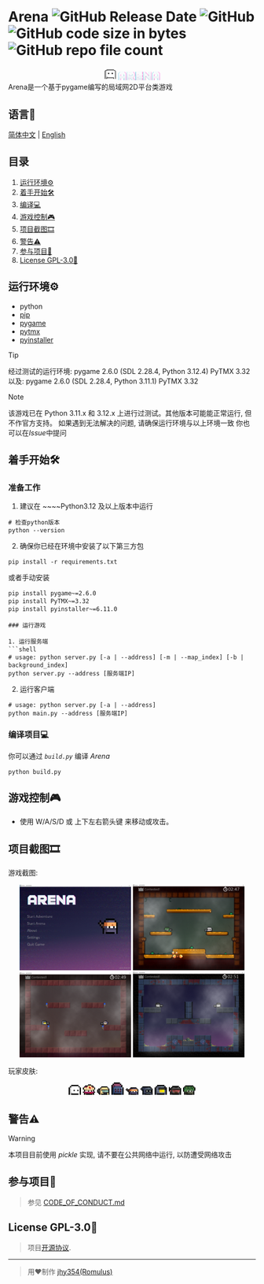 # Arena ![GitHub Release Date](https://img.shields.io/github/release-date/jhy354/arena) ![GitHub](https://img.shields.io/github/license/jhy354/arena) ![GitHub code size in bytes](https://img.shields.io/github/languages/code-size/jhy354/arena) ![GitHub repo file count](https://img.shields.io/github/directory-file-count/jhy354/arena)
<div align="center">
	<img src=https://raw.githubusercontent.com/jhy354/READMEIMAGE/master/Arena/logo.png width=5% />
	<img src=https://raw.githubusercontent.com/jhy354/READMEIMAGE/master/Arena/game_title.png width=17% />
</div>
Arena是一个基于pygame编写的局域网2D平台类游戏

## 语言💭
[简体中文](README.zh_cn.md) | [English](README.md)

## 目录
1. [运行环境⚙️](#运行环境)
2. [着手开始🛠️](#着手开始)
3. [编译💻](#编译项目)
4. [游戏控制🎮](#游戏控制)
5. [项目截图🎞️](#项目截图)
6. [警告⚠️](#警告)
7. [参与项目🧩](#参与项目)
8. [License GPL-3.0📄](#license-gpl-30)

## 运行环境⚙️
- python
- [pip](https://github.com/pypa/pip)
- [pygame](https://github.com/pygame/pygame)
- [pytmx](https://github.com/bitcraft/pytmx)
- [pyinstaller](https://github.com/pyinstaller/pyinstaller)
> [!TIP]
> 经过测试的运行环境:
>     pygame 2.6.0 (SDL 2.28.4, Python 3.12.4)
>     PyTMX 3.32
> 以及:
>     pygame 2.6.0 (SDL 2.28.4, Python 3.11.1)
>     PyTMX 3.32

> [!NOTE]
> 该游戏已在 Python 3.11.x 和 3.12.x 上进行过测试。其他版本可能能正常运行, 但不作官方支持。
> 如果遇到无法解决的问题, 请确保运行环境与以上环境一致
> 你也可以在*Issue*中提问

## 着手开始🛠️

### 准备工作

1. 建议在 ~~~~Python3.12 及以上版本中运行
```shell
# 检查python版本
python --version
```

2. 确保你已经在环境中安装了以下第三方包
```shell
pip install -r requirements.txt
```
或者手动安装
```shell
pip install pygame~=2.6.0
pip install PyTMX~=3.32
pip install pyinstaller~=6.11.0 

### 运行游戏

1. 运行服务端
```shell
# usage: python server.py [-a | --address] [-m | --map_index] [-b | background_index]
python server.py --address [服务端IP]
```

2. 运行客户端
```shell
# usage: python server.py [-a | --address]
python main.py --address [服务端IP]
```

### 编译项目💻

你可以通过 *`build.py`* 编译 *Arena* 
```shell
python build.py
```

## 游戏控制🎮
- 使用 W/A/S/D 或 上下左右箭头键 来移动或攻击。

## 项目截图🎞️
游戏截图:
<div align="center">
<img src=https://raw.githubusercontent.com/jhy354/READMEIMAGE/master/Arena/start_menu.png width=45% />
<img src=https://raw.githubusercontent.com/jhy354/READMEIMAGE/master/Arena/du_dust.png width=45% />
<img src=https://raw.githubusercontent.com/jhy354/READMEIMAGE/master/Arena/du_nefort.png width=45% />
<img src=https://raw.githubusercontent.com/jhy354/READMEIMAGE/master/Arena/du_arena.png width=45% />
</div>

玩家皮肤:
<div align="center">
<img src=https://raw.githubusercontent.com/jhy354/READMEIMAGE/master/Arena/Player/0.png width=5% />
<img src=https://raw.githubusercontent.com/jhy354/READMEIMAGE/master/Arena/Player/crown.png width=5% />
<img src=https://raw.githubusercontent.com/jhy354/READMEIMAGE/master/Arena/Player/hazmat.png width=5% />
<img src=https://raw.githubusercontent.com/jhy354/READMEIMAGE/master/Arena/Player/knight.png width=5% />
<img src=https://raw.githubusercontent.com/jhy354/READMEIMAGE/master/Arena/Player/ninja.png width=5% />
<img src=https://raw.githubusercontent.com/jhy354/READMEIMAGE/master/Arena/Player/reaper.png width=5% />
<img src=https://raw.githubusercontent.com/jhy354/READMEIMAGE/master/Arena/Player/robe.png width=5% />
<img src=https://raw.githubusercontent.com/jhy354/READMEIMAGE/master/Arena/Player/rogue.png width=5% />
<img src=https://raw.githubusercontent.com/jhy354/READMEIMAGE/master/Arena/Player/soldier.png width=5% />
</div>

## 警告⚠️
> [!WARNING]
> 本项目目前使用 *pickle* 实现, 请不要在公共网络中运行, 以防遭受网络攻击

## 参与项目🧩
> 参见 [CODE_OF_CONDUCT.md](CODE_OF_CONDUCT.md)

## License GPL-3.0📄
> 项目[开源协议](LICENSE.md).

---

> 用❤️制作 [jhy354(Romulus)](https://github.com/jhy354/)
